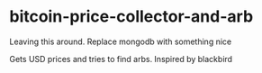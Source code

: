 # bitcoin-price-collector-and-arb

Leaving this around. Replace mongodb with something nice



Gets USD prices and tries to find arbs. Inspired by blackbird

